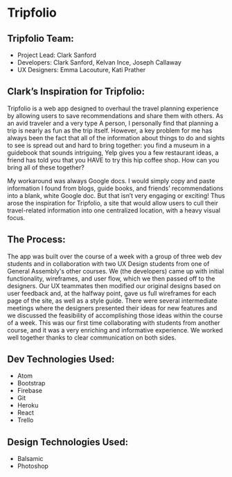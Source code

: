 # Tripfolio

## Tripfolio Team:
- Project Lead: Clark Sanford
- Developers: Clark Sanford, Kelvan Ince, Joseph Callaway
- UX Designers: Emma Lacouture, Kati Prather


## Clark’s Inspiration for Tripfolio:

Tripfolio is a web app designed to overhaul the travel planning experience by allowing users to save recommendations and share them with others. As an avid traveler and a very type A person, I personally find that planning a trip is nearly as fun as the trip itself. However, a key problem for me has always been the fact that all of the information about things to do and sights to see is spread out and hard to bring together: you find a museum in a guidebook that sounds intriguing, Yelp gives you a few restaurant ideas, a friend has told you that you HAVE to try this hip coffee shop. How can you bring all of these together?

My workaround was always Google docs. I would simply copy and paste information I found from blogs, guide books, and friends’ recommendations into a blank, white Google doc. But that isn’t very engaging or exciting! Thus arose the inspiration for Tripfolio, a site that would allow users to cull their travel-related information into one centralized location, with a heavy visual focus.


## The Process:

The app was built over the course of a week with a group of three web dev students and in collaboration with two UX Design students from one of General Assembly's other courses. We (the developers) came up with initial functionality, wireframes, and user flow, which we then passed off to the designers. Our UX teammates then modified our original designs based on user feedback and, at the halfway point, gave us full wireframes for each page of the site, as well as a style guide. There were several intermediate meetings where the designers presented their ideas for new features and we discussed the feasibility of accomplishing those ideas within the course of a week. This was our first time collaborating with students from another course, and it was a very enriching and informative experience. We worked well together thanks to clear communication on both sides.


## Dev Technologies Used:
- Atom
- Bootstrap
- Firebase
- Git
- Heroku
- React
- Trello


## Design Technologies Used:
- Balsamic
- Photoshop
